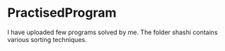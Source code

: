 PractisedProgram
================
I have uploaded few programs solved by me. The folder shashi contains various sorting techniques.
